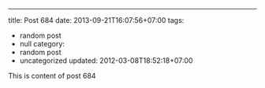 ---
title: Post 684
date: 2013-09-21T16:07:56+07:00
tags:
  - random post
  - null
category:
  - random post
  - uncategorized
updated: 2012-03-08T18:52:18+07:00

This is content of post 684